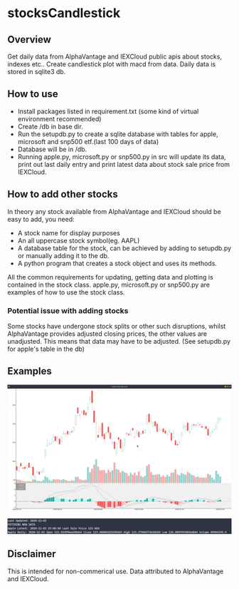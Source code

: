 # stocksCandlestick

## Overview
Get daily data from AlphaVantage and IEXCloud public apis about stocks, indexes etc.. 
Create candlestick plot with macd from data. 
Daily data is stored in sqlite3 db.

## How to use 
* Install packages listed in requirement.txt (some kind of virtual environment recommended)
* Create /db in base dir. 
* Run the setupdb.py to create a sqlite database with tables for apple, microsoft and snp500 etf.(last 100 days of data) 
* Database will be in /db.
* Running apple.py, microsoft.py or snp500.py in src will update its data, print out last daily entry and print latest data about stock sale price from IEXCloud.

## How to add other stocks
In theory any stock available from AlphaVantage and IEXCloud should be easy to add, you need:
  * A stock name for display purposes
  * An all uppercase stock symbol(eg. AAPL)
  * A database table for the stock, can be achieved by adding to setupdb.py or manually adding it to the db.
  * A python program that creates a stock object and uses its methods.

All the common requirements for updating, getting data and plotting is contained in the stock class. 
apple.py, microsoft.py or snp500.py are examples of how to use the stock class.

### Potential issue with adding stocks
Some stocks have undergone stock splits or other such disruptions, whilst AlphaVantage provides adjusted closing prices, the other values are unadjusted. 
This means that data may have to be adjusted. (See setupdb.py for apple's table in the db)

## Examples
![](examples/apple_plot_example.png)


![](examples/apple_terminal_example.png)

## Disclaimer 
This is intended for non-commerical use.
Data attributed to AlphaVantage and IEXCloud.
